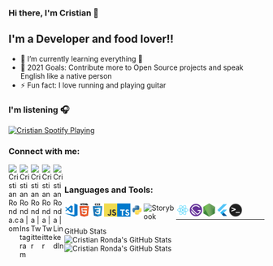 ### Hi there, I'm Cristian 👋


## I'm a Developer and food lover!!

- 🔭 I’m currently learning everything 🤣
- 🥅 2021 Goals: Contribute more to Open Source projects and speak English like a native person
- ⚡ Fun fact: I love running and playing guitar

### I'm listening 🎧

[<img src="https://spotify-now-playing-nu-brown.vercel.app/api/spotify-playing" alt="Cristian Spotify Playing" width="350" />](https://open.spotify.com/user/criz36)

### Connect with me:

[<img align="left" width="22px" margin="8px"  alt="Cristian Ronda.com" src="https://res.cloudinary.com/dzh1db41l/image/upload/v1612369282/web_plctrn.png" />][website]

[<img align="left" width="22px" margin="8px" alt="Cristian Ronda | Instagram" src="https://res.cloudinary.com/dzh1db41l/image/upload/v1612369282/m_er9gbz.png" />][medium]

[<img align="left" width="22px" margin="8px" alt="Cristian Ronda | Twitter" src="https://res.cloudinary.com/dzh1db41l/image/upload/v1612369441/f_scbalc.png" />][facebook]

[<img align="left" width="22px" margin="8px" alt="Cristian Ronda | Twitter" src="https://res.cloudinary.com/dzh1db41l/image/upload/v1612369282/ig_fegxgg.png" />][instagram]

[<img align="left" width="22px" margin="8px" alt="Cristian Ronda | LinkedIn" src="https://res.cloudinary.com/dzh1db41l/image/upload/v1612369282/in_divkmx.png" />][linkedin]


<br />

### Languages and Tools:

<img align="left" width="26px" alt="Visual Studio Code" src="https://raw.githubusercontent.com/github/explore/80688e429a7d4ef2fca1e82350fe8e3517d3494d/topics/visual-studio-code/visual-studio-code.png" />
<img align="left" width="26px" alt="HTML5" src="https://raw.githubusercontent.com/github/explore/80688e429a7d4ef2fca1e82350fe8e3517d3494d/topics/html/html.png" />
<img align="left" width="26px" alt="CSS3" src="https://raw.githubusercontent.com/github/explore/80688e429a7d4ef2fca1e82350fe8e3517d3494d/topics/css/css.png" />
<img align="left" width="26px" alt="JavaScript" src="https://raw.githubusercontent.com/github/explore/80688e429a7d4ef2fca1e82350fe8e3517d3494d/topics/javascript/javascript.png" />
<img align="left" width="26px" alt="TypeScript" src="https://raw.githubusercontent.com/github/explore/80688e429a7d4ef2fca1e82350fe8e3517d3494d/topics/typescript/typescript.png" />
<img align="left" width="26px" alt="Python" src="https://raw.githubusercontent.com/github/explore/80688e429a7d4ef2fca1e82350fe8e3517d3494d/topics/python/python.png" />
<img align="left" width="64px" alt="Storybook" src="https://res.cloudinary.com/dzh1db41l/image/upload/v1612370061/storybook-1_ihyy5h.svg" />
<img align="left" width="26px" alt="React" src="https://raw.githubusercontent.com/github/explore/80688e429a7d4ef2fca1e82350fe8e3517d3494d/topics/react/react.png" />
<img align="left" width="26px" alt="Gatsby" src="https://raw.githubusercontent.com/github/explore/e94815998e4e0713912fed477a1f346ec04c3da2/topics/gatsby/gatsby.png" />
<img align="left" width="26px" alt="Node.js" src="https://raw.githubusercontent.com/github/explore/80688e429a7d4ef2fca1e82350fe8e3517d3494d/topics/nodejs/nodejs.png" />
<img align="left" width="26px" alt="Flutter" src="https://raw.githubusercontent.com/github/explore/80688e429a7d4ef2fca1e82350fe8e3517d3494d/topics/flutter/flutter.png" />


<img align="left" width="26px" alt="Terminal" src="https://raw.githubusercontent.com/github/explore/80688e429a7d4ef2fca1e82350fe8e3517d3494d/topics/terminal/terminal.png" />


<br />

---

  <summary>GitHub Stats</summary>

  <img align="left" alt="Cristian Ronda's GitHub Stats" src="https://github-readme-stats.codestackr.vercel.app/api?username=CrisRonda&show_icons=true&hide_border=true" />
  
  <img align="left" alt="Cristian Ronda's GitHub Stats" src="https://github-readme-stats.vercel.app/api/top-langs/?username=CrisRonda&show_icons=true&hide_border=true&layout=compact" />

<br />


[website]: https://cristian-ronda.tk
[medium]: https://cristian-ronda.medium.com/
[facebook]: https://www.facebook.com/cristian.ronda2
[instagram]: https://www.instagram.com/cristian.ronda1/
[linkedin]: https://www.linkedin.com/in/cristian-ronda-169414180/
